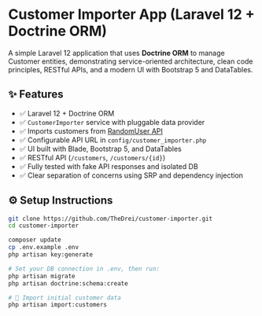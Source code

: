 # Customer Importer App (Laravel 12 + Doctrine ORM)

A simple Laravel 12 application that uses **Doctrine ORM** to manage Customer entities, demonstrating service-oriented architecture, clean code principles, RESTful APIs, and a modern UI with Bootstrap 5 and DataTables.

## ✨ Features

- ✅ Laravel 12 + Doctrine ORM
- ✅ `CustomerImporter` service with pluggable data provider
- ✅ Imports customers from [RandomUser API](https://randomuser.me/)
- ✅ Configurable API URL in `config/customer_importer.php`
- ✅ UI built with Blade, Bootstrap 5, and DataTables
- ✅ RESTful API (`/customers`, `/customers/{id}`)
- ✅ Fully tested with fake API responses and isolated DB
- ✅ Clear separation of concerns using SRP and dependency injection

## ⚙️ Setup Instructions

```bash
git clone https://github.com/TheDrei/customer-importer.git
cd customer-importer

composer update
cp .env.example .env
php artisan key:generate

# Set your DB connection in .env, then run:
php artisan migrate
php artisan doctrine:schema:create

# 🔄 Import initial customer data
php artisan import:customers
